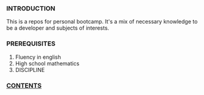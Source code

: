 ### INTRODUCTION

This is a repos for personal bootcamp. It's a mix of necessary knowledge to be a developer and subjects of interests.

### PREREQUISITES

1. Fluency in english
2. High school mathematics
3. DISCIPLINE

### [CONTENTS](https://github.com/woadray/bootcamp/blob/main/contents.md)
